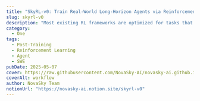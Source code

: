 ```yaml
---
title: "SkyRL-v0: Train Real-World Long-Horizon Agents via Reinforcement Learning"
slug: skyrl-v0
description: "Most existing RL frameworks are optimized for tasks that involve stateless interactions over short horizons, such as search-augmented reasoning or simple code execution. In contrast, real-world tasks, like those represented in SWE-Bench, benefit from long-horizon planning in stateful, dynamic environments. This presents new challenges in both infrastructure and training algorithms. We introduce **SkyRL**, the first open-source online RL training framework for multi-turn tool use LLMs, optimized for long-horizon, real-environment tasks like SWE-Bench. Using SkyRL, we are able to achieve promising results on SWE-Bench-Verified across model lines!"
category:
  - One
tags:
  - Post-Training
  - Reinforcement Learning
  - Agent
  - SWE
pubDate: 2025-05-07
cover: https://raw.githubusercontent.com/NovaSky-AI/novasky-ai.github.io/main/assets/images/skyrl-v0/workflow.png
coverAlt: workflow
author: NovaSky Team
notionUrl: "https://novasky-ai.notion.site/skyrl-v0"
---
```

